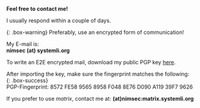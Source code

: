 **Feel free to contact me!**

I usually respond within a couple of days.

{: .box-warning}
Preferably, use an encrypted form of communication!

My E-mail is:  
**nimsec (at) systemli.org**

To write an E2E encrypted mail, download my public PGP key [here](/nimrodSec/assets/pub_nimsec.asc).  

After importing the key, make sure the fingerprint matches the following:  
{: .box-success}  
PGP-Fingerprint: 8572 FE58 9565 8958 F048 8E76 D090 A119 39F7 9626

If you prefer to use *matrix*, contact me at: 
**(at)nimsec:matrix.systemli.org**

